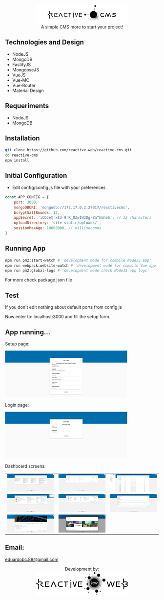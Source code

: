 <div align="center">
    <img src="./ReadmeMDAssets/reactive-cms-logo.png" width="300" height="auto"/>
    <br />
    A simple CMS more to start your project!
</div>


Technologies and Design
-
- NodeJS
- MongoDB
- FastifyJS
- MongooseJS
- VueJS
- Vue-MC
- Vue-Router
- Material Design

Requeriments
-
- NodeJS
- MongoDB

Installation
-
```bash
git clone https://github.com/reactive-web/reactive-cms.git
cd reactive-cms
npm install
```

Initial Configuration
-
- Edit config/config.js file with your preferences
```javascript
const APP_CONFIG = {
    port: 3000,
    mongoDBURI: 'mongodb://172.17.0.2:27017/reactivecms',
    bcryptSaltRounds: 12,
    appSecret: 'iCD5e@rx$3-9rR_QZwIW2Dg-Zn^h&heS', // 32 characters
    uploadDirectory: 'site-static/uploads/',
    sessionMaxAge: 10800000, // milliseconds
}
```

Running App
-
```bash
npm run pm2:start-watch # 'development mode for compile NodeJS app'
npm run webpack:website-watch # 'development mode for compile Vue app'
npm run pm2:global-logs # 'development mode check NodeJS app logs'
```
For more check package.json file

Test
-
If you don't edit nothing about default ports from config.js

Now enter to: localhost:3000 and fill the setup form.

App running...
-

Setup page:

<img width="400px" src="./ReadmeMDAssets/setup.png">


Login page:

<img width="400px" src="./ReadmeMDAssets/login.png">


Dashboard screens:

| | | |
|:-------------------------:|:-------------------------:|:-------------------------:|
|<img width="200px" src="./ReadmeMDAssets/dashboard.png">|<img width="200px" src="./ReadmeMDAssets/pages.png">|<img width="200px" src="./ReadmeMDAssets/posts.png">|
|<img width="200px" src="./ReadmeMDAssets/media.png">|<img width="200px" src="./ReadmeMDAssets/users.png">|<img width="200px" src="./ReadmeMDAssets/settings.png">|
|<img width="200px" src="./ReadmeMDAssets/new-post.png">|<img width="200px" src="./ReadmeMDAssets/modal-media.png">|


## Email:
eduardobc.88@gmail.com

<div align="center">
    Development by:<br />
    <a href="https://www.reactive-web.com">
        <img src="./ReadmeMDAssets/reactive-web.png" width="300" height="auto"/>
    </a>
</div>
